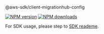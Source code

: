 @aws-sdk/client-migrationhub-config

[![NPM version](https://img.shields.io/npm/v/@aws-sdk/client-migrationhub-config/preview.svg)](https://www.npmjs.com/package/@aws-sdk/client-migrationhub-config)
[![NPM downloads](https://img.shields.io/npm/dm/@aws-sdk/client-migrationhub-config.svg)](https://www.npmjs.com/package/@aws-sdk/client-migrationhub-config)

For SDK usage, please step to [SDK reademe](https://github.com/aws/aws-sdk-js-v3).
